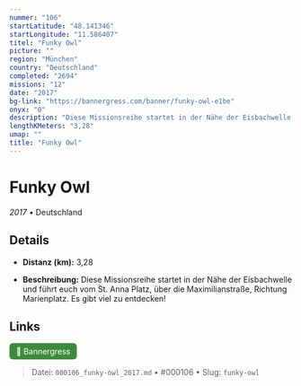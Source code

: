 ```yaml
---
nummer: "106"
startLatitude: "48.141346"
startLongitude: "11.586407"
titel: "Funky Owl"
picture: ""
region: "München"
country: "Deutschland"
completed: "2694"
missions: "12"
date: "2017"
bg-link: "https://bannergress.com/banner/funky-owl-e1be"
onyx: "0"
description: "Diese Missionsreihe startet in der Nähe der Eisbachwelle und führt euch vom St. Anna Platz, über die Maximilianstraße, Richtung Marienplatz. Es gibt viel zu entdecken!"
lengthKMeters: "3,28"
umap: ""
title: "Funky Owl"
---
```

# Funky Owl

*2017* • Deutschland



## Details
- **Distanz (km):** 3,28



- **Beschreibung:** Diese Missionsreihe startet in der Nähe der Eisbachwelle und führt euch vom St. Anna Platz, über die Maximilianstraße, Richtung Marienplatz. Es gibt viel zu entdecken!


## Links
<div style="margin-top: 0.5em;">
<a href="https://bannergress.com/banner/funky-owl-e1be" target="_blank" style="display:inline-block;margin-right:8px;padding:6px 12px;background-color:#3c8b3c;color:white;text-decoration:none;border-radius:6px;">🔗 Bannergress</a>

</div>


> Datei: `000106_funky-owl_2017.md` • #000106 • Slug: `funky-owl`
